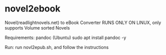 # novel2ebook
Novel(readlightnovels.net) to eBook Converter
RUNS ONLY ON LINUX, only supports Volume sorted Novels

Requirements:
pandoc
(Ubuntu) sudo apt install pandoc -y

Run:
run novl2epub.sh, and follow the instructions